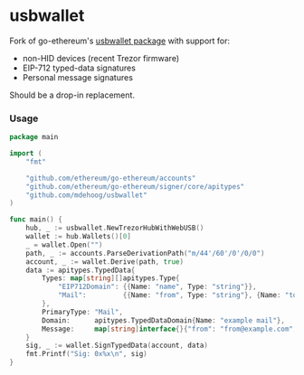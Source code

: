 # usbwallet

Fork of go-ethereum's [usbwallet package](https://github.com/ethereum/go-ethereum/tree/master/accounts/usbwallet)
with support for:
 - non-HID devices (recent Trezor firmware)
 - EIP-712 typed-data signatures
 - Personal message signatures

Should be a drop-in replacement.

### Usage

```go
package main

import (
	"fmt"

	"github.com/ethereum/go-ethereum/accounts"
	"github.com/ethereum/go-ethereum/signer/core/apitypes"
	"github.com/mdehoog/usbwallet"
)

func main() {
	hub, _ := usbwallet.NewTrezorHubWithWebUSB()
	wallet := hub.Wallets()[0]
	_ = wallet.Open("")
	path, _ := accounts.ParseDerivationPath("m/44'/60'/0'/0/0")
	account, _ := wallet.Derive(path, true)
	data := apitypes.TypedData{
		Types: map[string][]apitypes.Type{
			"EIP712Domain": {{Name: "name", Type: "string"}},
			"Mail":         {{Name: "from", Type: "string"}, {Name: "to", Type: "string"}, {Name: "contents", Type: "string"}},
		},
		PrimaryType: "Mail",
		Domain:      apitypes.TypedDataDomain{Name: "example mail"},
		Message:     map[string]interface{}{"from": "from@example.com", "to": "to@example.com", "contents": "hello world"},
	}
	sig, _ := wallet.SignTypedData(account, data)
	fmt.Printf("Sig: 0x%x\n", sig)
}
```
